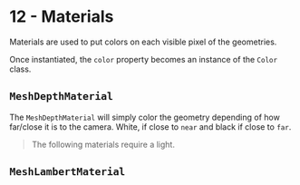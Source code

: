 # 12 - Materials

Materials are used to put colors on each visible pixel of the geometries.

Once instantiated, the `color` property becomes an instance of the `Color` class.

## `MeshDepthMaterial`

The `MeshDepthMaterial` will simply color the geometry depending of how far/close it is to the camera. White, if close to `near` and black if close to `far`.

> The following materials require a light.

## `MeshLambertMaterial`
